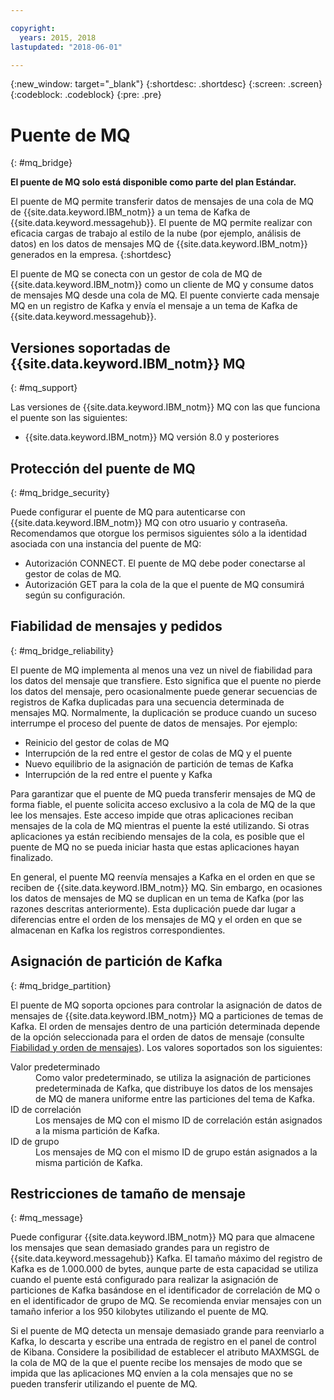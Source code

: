 ```yaml
---

copyright:
  years: 2015, 2018
lastupdated: "2018-06-01"

---
```


{:new_window: target="_blank"}
{:shortdesc: .shortdesc}
{:screen: .screen}
{:codeblock: .codeblock}
{:pre: .pre}

# Puente de MQ
{: #mq_bridge}

**El puente de MQ solo está disponible como parte del plan Estándar.**
<br/>

El puente de MQ permite transferir datos de mensajes de una cola de MQ de {{site.data.keyword.IBM_notm}} a un tema de Kafka de {{site.data.keyword.messagehub}}. El puente de MQ permite realizar con eficacia cargas de trabajo al estilo de la nube (por ejemplo, análisis de datos) en los datos de mensajes MQ de {{site.data.keyword.IBM_notm}} generados en la empresa.
 {:shortdesc}

El puente de MQ se conecta con un gestor de cola de MQ de {{site.data.keyword.IBM_notm}} como un cliente de MQ y consume datos de mensajes MQ desde una cola de MQ. El puente convierte cada mensaje MQ en un registro de Kafka y envía el mensaje a un tema de Kafka de {{site.data.keyword.messagehub}}.

## Versiones soportadas de {{site.data.keyword.IBM_notm}} MQ
{: #mq_support}

Las versiones de {{site.data.keyword.IBM_notm}} MQ con las que funciona el puente son las siguientes:

* {{site.data.keyword.IBM_notm}} MQ versión 8.0 y posteriores

## Protección del puente de MQ
{: #mq_bridge_security}

Puede configurar el puente de MQ para autenticarse con {{site.data.keyword.IBM_notm}} MQ con otro usuario y contraseña. Recomendamos que otorgue los permisos siguientes sólo a la identidad asociada con una instancia del puente de MQ:

* Autorización CONNECT. El puente de MQ debe poder conectarse al gestor de colas de MQ.
* Autorización GET para la cola de la que el puente de MQ consumirá según su configuración.

## Fiabilidad de mensajes y pedidos
{: #mq_bridge_reliability}

El puente de MQ implementa al menos una vez un nivel de fiabilidad para los datos del mensaje que transfiere. Esto significa que el puente no pierde los datos del mensaje, pero ocasionalmente puede generar secuencias de registros de Kafka duplicadas para una secuencia determinada de mensajes MQ. Normalmente, la duplicación se produce cuando un suceso interrumpe el proceso del puente de datos de mensajes. Por ejemplo:

* Reinicio del gestor de colas de MQ
* Interrupción de la red entre el gestor de colas de MQ y el puente
* Nuevo equilibrio de la asignación de partición de temas de Kafka
* Interrupción de la red entre el puente y Kafka

Para garantizar que el puente de MQ pueda transferir mensajes de MQ de forma fiable, el puente solicita acceso exclusivo a la cola de MQ de la que lee los mensajes. Este acceso impide que otras aplicaciones reciban mensajes de la cola de MQ mientras el puente la esté utilizando. Si otras aplicaciones ya están recibiendo mensajes de la cola, es posible que el puente de MQ no se pueda iniciar hasta que estas aplicaciones hayan finalizado.

En general, el puente MQ reenvía mensajes a Kafka en el orden en que se reciben de {{site.data.keyword.IBM_notm}} MQ. Sin embargo, en ocasiones los datos de mensajes de MQ se duplican en un tema de Kafka (por las razones descritas anteriormente). Esta duplicación puede dar lugar a diferencias entre el orden de los mensajes de MQ y el orden en que se almacenan en Kafka los registros correspondientes.

## Asignación de partición de Kafka
{: #mq_bridge_partition}

El puente de MQ soporta opciones para controlar la asignación de datos de mensajes de {{site.data.keyword.IBM_notm}} MQ a particiones de temas de Kafka. El orden de mensajes dentro de una partición determinada depende de la opción seleccionada para el orden de datos de mensaje (consulte [Fiabilidad y orden de mensajes](#mq_bridge_reliability)). Los valores soportados son los siguientes:
<dl><dt>Valor predeterminado</dt>
<dd>Como valor predeterminado, se utiliza la asignación de particiones predeterminada de Kafka, que distribuye los datos de los mensajes de MQ de manera uniforme entre las particiones del tema de Kafka.</dd>
<dt>ID de correlación</dt>
<dd>Los mensajes de MQ con el mismo ID de correlación están asignados a la misma partición de Kafka.</dd>
<dt>ID de grupo</dt>
<dd>Los mensajes de MQ con el mismo ID de grupo están asignados a la misma partición de Kafka.
</dd>
</dl>

## Restricciones de tamaño de mensaje
{: #mq_message}

Puede configurar {{site.data.keyword.IBM_notm}} MQ para que almacene los mensajes que sean demasiado grandes para un registro de {{site.data.keyword.messagehub}} Kafka. El tamaño máximo del registro de Kafka es de 1.000.000 de bytes, aunque parte de esta capacidad se utiliza cuando el puente está configurado para realizar la asignación de particiones de Kafka basándose en el identificador de correlación de MQ o en el identificador de grupo de MQ. Se recomienda enviar mensajes con un tamaño inferior a los 950 kilobytes utilizando el puente de MQ.

Si el puente de MQ detecta un mensaje demasiado grande para reenviarlo a Kafka, lo descarta y escribe una entrada de registro en el panel de control de Kibana. Considere la posibilidad de establecer el atributo MAXMSGL de la cola de MQ de la que el puente recibe los mensajes de modo que se impida que las aplicaciones MQ envíen a la cola mensajes que no se pueden transferir utilizando el puente de MQ.
